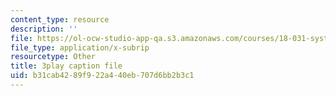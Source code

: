 ```yaml
---
content_type: resource
description: ''
file: https://ol-ocw-studio-app-qa.s3.amazonaws.com/courses/18-031-system-functions-and-the-laplace-transform-spring-2019/b31cab4289f922a440eb707d6bb2b3c1_5HfMEUO9vlY.srt
file_type: application/x-subrip
resourcetype: Other
title: 3play caption file
uid: b31cab42-89f9-22a4-40eb-707d6bb2b3c1
---
```


